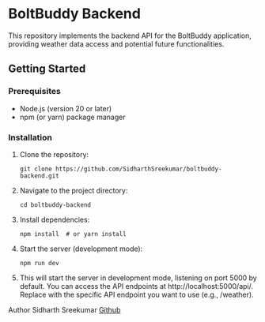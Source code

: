 # BoltBuddy Backend

This repository implements the backend API for the BoltBuddy application, providing weather data access and potential future functionalities.

## Getting Started

### Prerequisites

- Node.js (version 20 or later)
- npm (or yarn) package manager

### Installation

1. Clone the repository:

   ```
   git clone https://github.com/SidharthSreekumar/boltbuddy-backend.git
   ```
2. Navigate to the project directory:
   ```
   cd boltbuddy-backend
   ```
3. Install dependencies:
   ```
   npm install  # or yarn install
   ```
4. Start the server (development mode):
   ```
   npm run dev
   ```
5. This will start the server in development mode, listening on port 5000 by default.
   You can access the API endpoints at http://localhost:5000/api/<endpoint>.
   Replace <endpoint> with the specific API endpoint you want to use (e.g., /weather).

Author
Sidharth Sreekumar [Github](https://github.com/SidharthSreekumar)
